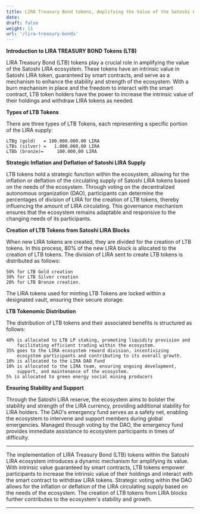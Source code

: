 ```yaml
---
title: LIRA Treasury Bond tokens, Amplifying the Value of the Satoshi LIRA Ecosystem
date:
draft: false
weight: 11
url: '/lira-treasury-bonds'
---
```


**Introduction to LIRA TREASURY BOND Tokens (LTB)**

LIRA Treasury Bond (LTB) tokens play a crucial role in amplifying the value
of the Satoshi LIRA ecosystem. These tokens have an intrinsic value in
Satoshi LIRA token, guaranteed by smart contracts, and serve as a mechanism to
enhance the stability and strength of the ecosystem. With a burn
mechanism in place and the freedom to interact with the smart
contract, LTB token holders have the power to increase the intrinsic
value of their holdings and withdraw LIRA tokens as needed.

**Types of LTB Tokens**

There are three types of LTB Tokens, each
representing a specific portion of the LIRA supply:

    LTBg (gold)   = 100.000.000.00 LIRA
    LTBs (silver) =   1.000.000,00 LIRA
    LTBb (bronze)=     100.000,00 LIRA

**Strategic Inflation and Deflation of Satoshi LIRA Supply**

LTB tokens hold a strategic function within the ecosystem, allowing for
the inflation or deflation of the circulating supply of Satoshi LIRA tokens based on
the needs of the ecosystem. Through voting on the decentralized
autonomous organization (DAO), participants can determine the
percentages of division of LIRA for the creation of LTB tokens, thereby
influencing the amount of LIRA circulating. This governance mechanism
ensures that the ecosystem remains adaptable and responsive to the
changing needs of its participants.

**Creation of LTB Tokens from Satoshi LIRA Blocks**

When new LIRA tokens are created, they are divided for the creation of LTB tokens.
In this process, 80% of the new LIRA block is allocated to the
creation of LTB tokens. 
The division of LIRA sent to create LTB tokens is distributed as follows:

    50% for LTB Gold creation
    30% for LTB Silver creation
    20% for LTB Bronze creation.

The LIRA tokens used for minting LTB Tokens are locked within a
designated vault, ensuring their secure storage.

**LTB Tokenomic Distribution**

The distribution of LTB tokens and their associated benefits is
structured as follows:

    40% is allocated to LTB LP staking, promoting liquidity provision and
        facilitating efficient trading within the ecosystem.
    35% goes to the LIRA ecosystem reward division, incentivizing
        ecosystem participants and contributing to its overall growth.
    10% is allocated to the LIRA DAO Fund
    10% is allocated to the LIRA team, ensuring ongoing development,
        support, and maintenance of the ecosystem.
    5% is allocated to green energy social mining producers


**Ensuring Stability and Support**

Through the Satoshi LIRA reserve, the ecosystem aims to bolster the
stability and strength of the LIRA currency, providing additional
stability for LIRA holders. The DAO's emergency fund serves as a
safety net, enabling the ecosystem to intervene and support members
during global emergencies. Managed through voting by the DAO, the
emergency fund provides immediate assistance to ecosystem participants
in times of difficulty.


---

The implementation of LIRA Treasury Bond (LTB) tokens within the Satoshi
LIRA ecosystem introduces a dynamic mechanism for amplifying its
value. With intrinsic value guaranteed by smart contracts, LTB tokens
empower participants to increase the intrinsic value of their holdings
and interact with the smart contract to withdraw LIRA tokens. Strategic
voting within the DAO allows for the inflation or deflation of the
LIRA circulating supply based on the needs of the ecosystem. The
creation of LTB tokens from LIRA blocks further contributes to the
ecosystem's stability and growth.

---